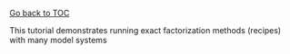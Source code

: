 [Go back to TOC](../../../README.md)

This tutorial demonstrates running exact factorization methods (recipes) with many model systems
